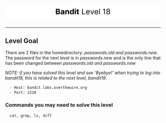 # ![Bandit Level 18](https://github.com/YunusEmreAlps/Scenarios/blob/master/ctf-bandit/assets/Bandit18.png?raw=true)

---

## Level Goal

There are 2 files in the homedirectory: *passwords.old and passwords.new*. The password for the next level is in *passwords.new* and is the only line that has been changed between *passwords.old and passwords.new*

*NOTE: if you have solved this level and see ‘Byebye!’ when trying to log into bandit18, this is related to the next level, bandit19*.

``` {.sh}
  - Host: bandit.labs.overthewire.org
  - Port: 2220
```

### Commands you may need to solve this level

``` {.sh}
  cat, grep, ls, diff
```

